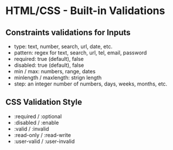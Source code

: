 # HTML/CSS - Built-in Validations

## Constraints validations for Inputs

-   type: text, number, search, url, date, etc.
-   pattern: regex for text, search, url, tel, email, password
-   required: true (default), false
-   disabled: true (default), false
-   min / max: numbers, range, dates
-   minlength / maxlength: strign length
-   step: an integer number of numbers, days, weeks, months, etc.

## CSS Validation Style

-   :required / :optional
-   :disabled / :enable
-   :valid / :invalid
-   :read-only / :read-write
-   :user-valid / :user-invalid
